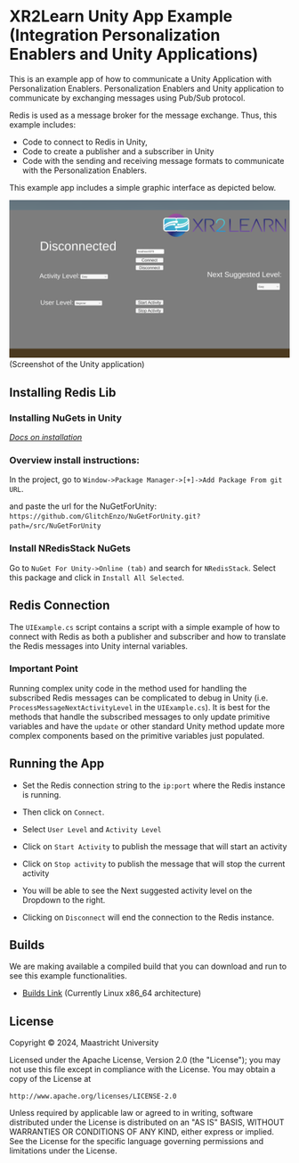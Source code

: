 # XR2Learn Unity App Example (Integration Personalization Enablers and Unity Applications)

This is an example app of how to communicate a Unity Application with Personalization Enablers.
Personalization Enablers and Unity application to communicate by exchanging messages using Pub/Sub protocol.

Redis is used as a message broker for the message exchange. Thus, this example includes:

- Code to connect to Redis in Unity,
- Code to create a publisher and a subscriber in Unity
- Code with the sending and receiving message formats to communicate with the Personalization Enablers.

This example app includes a simple graphic interface as depicted below.

![Screenshot](screen-test.png?raw=true)
(Screenshot of the Unity application)

## Installing Redis Lib

### Installing NuGets in Unity

*[Docs on installation](https://github.com/GlitchEnzo/NuGetForUnity?tab=readme-ov-file#unity-20193-or-newer)*

### Overview install instructions:

In the project, go to `Window->Package Manager->[+]->Add Package From git URL`.

and paste the url for the NuGetForUnity: `https://github.com/GlitchEnzo/NuGetForUnity.git?path=/src/NuGetForUnity`

### Install NRedisStack NuGets

Go to `NuGet For Unity->Online (tab)` and search for `NRedisStack`. Select this package and click
in `Install All Selected`.

## Redis Connection

The `UIExample.cs` script contains a script with a simple example of how to connect with Redis as both a publisher and
subscriber and how to translate the Redis messages into Unity internal variables.

### Important Point

Running complex unity code in the method used for handling the subscribed Redis messages can be complicated to debug in
Unity (i.e. `ProcessMessageNextActivityLevel` in the `UIExample.cs`). It is best for the methods that handle the
subscribed messages to only update primitive variables and have the `update` or other standard Unity method update more
complex components based on the primitive variables just populated.

## Running the App

- Set the Redis connection string to the `ip:port` where the Redis instance is running.

- Then click on `Connect`.
- Select `User Level` and `Activity Level`
- Click on `Start Activity` to publish the message that will start an activity
- Click on `Stop activity` to publish the message that will stop the current activity
- You will be able to see the Next suggested activity level on the Dropdown to the right.
- Clicking on `Disconnect` will end the connection to the Redis instance.

## Builds

We are making available a compiled build that you can download and run to see this example functionalities.

- [Builds Link](https://drive.google.com/drive/folders/1y3j8F7yACtt1lwrk7ARYgFjxEEVgG4f6?usp=drive_link) (Currently
  Linux x86_64 architecture)

## License

Copyright © 2024, Maastricht University

Licensed under the Apache License, Version 2.0 (the "License");
you may not use this file except in compliance with the License.
You may obtain a copy of the License at

    http://www.apache.org/licenses/LICENSE-2.0

Unless required by applicable law or agreed to in writing, software
distributed under the License is distributed on an "AS IS" BASIS,
WITHOUT WARRANTIES OR CONDITIONS OF ANY KIND, either express or implied.
See the License for the specific language governing permissions and
limitations under the License.
